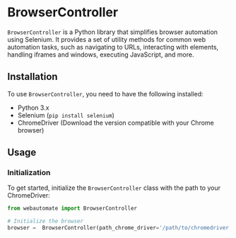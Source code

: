 # BrowserController

`BrowserController` is a Python library that simplifies browser automation using Selenium. It provides a set of utility methods for common web automation tasks, such as navigating to URLs, interacting with elements, handling iframes and windows, executing JavaScript, and more.

## Installation

To use `BrowserController`, you need to have the following installed:

- Python 3.x
- Selenium (`pip install selenium`)
- ChromeDriver (Download the version compatible with your Chrome browser)

## Usage

### Initialization

To get started, initialize the `BrowserController` class with the path to your ChromeDriver:

```python
from webautomate import BrowserController

# Initialize the browser
browser =  BrowserController(path_chrome_driver='/path/to/chromedriver.exe')

